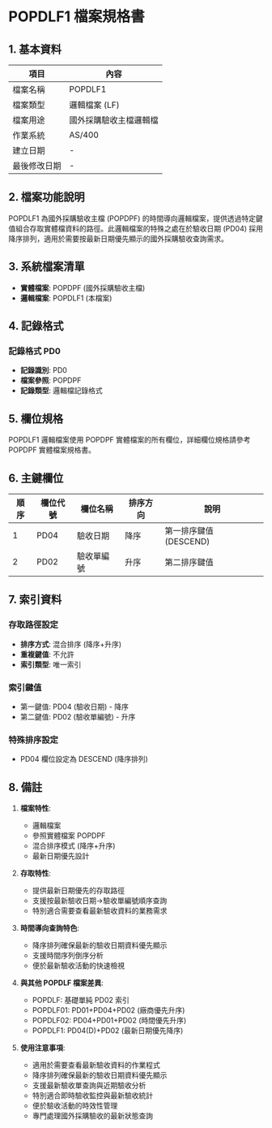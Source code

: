 # POPDLF1 檔案規格書

## 1. 基本資料

| 項目 | 內容 |
|------|------|
| 檔案名稱 | POPDLF1 |
| 檔案類型 | 邏輯檔案 (LF) |
| 檔案用途 | 國外採購驗收主檔邏輯檔 |
| 作業系統 | AS/400 |
| 建立日期 | - |
| 最後修改日期 | - |

## 2. 檔案功能說明

POPDLF1 為國外採購驗收主檔 (POPDPF) 的時間導向邏輯檔案，提供透過特定鍵值組合存取實體檔資料的路徑。此邏輯檔案的特殊之處在於驗收日期 (PD04) 採用降序排列，適用於需要按最新日期優先顯示的國外採購驗收查詢需求。

## 3. 系統檔案清單

- **實體檔案**: POPDPF (國外採購驗收主檔)
- **邏輯檔案**: POPDLF1 (本檔案)

## 4. 記錄格式

### 記錄格式 PD0
- **記錄識別**: PD0
- **檔案參照**: POPDPF
- **記錄類型**: 邏輯檔記錄格式

## 5. 欄位規格

POPDLF1 邏輯檔案使用 POPDPF 實體檔案的所有欄位，詳細欄位規格請參考 POPDPF 實體檔案規格書。

## 6. 主鍵欄位

| 順序 | 欄位代號 | 欄位名稱 | 排序方向 | 說明 |
|------|----------|----------|----------|------|
| 1 | PD04 | 驗收日期 | 降序 | 第一排序鍵值 (DESCEND) |
| 2 | PD02 | 驗收單編號 | 升序 | 第二排序鍵值 |

## 7. 索引資料

### 存取路徑設定
- **排序方式**: 混合排序 (降序+升序)
- **重複鍵值**: 不允許
- **索引類型**: 唯一索引

### 索引鍵值
- 第一鍵值: PD04 (驗收日期) - 降序
- 第二鍵值: PD02 (驗收單編號) - 升序

### 特殊排序設定
- PD04 欄位設定為 DESCEND (降序排列)

## 8. 備註

1. **檔案特性**: 
   - 邏輯檔案
   - 參照實體檔案 POPDPF
   - 混合排序模式 (降序+升序)
   - 最新日期優先設計

2. **存取特性**:
   - 提供最新日期優先的存取路徑
   - 支援按最新驗收日期→驗收單編號順序查詢
   - 特別適合需要查看最新驗收資料的業務需求

3. **時間導向查詢特色**:
   - 降序排列確保最新的驗收日期資料優先顯示
   - 支援時間序列倒序分析
   - 便於最新驗收活動的快速檢視

4. **與其他 POPDLF 檔案差異**:
   - POPDLF: 基礎單純 PD02 索引
   - POPDLF01: PD01+PD04+PD02 (廠商優先升序)
   - POPDLF02: PD04+PD01+PD02 (時間優先升序)
   - POPDLF1: PD04(D)+PD02 (最新日期優先降序)

5. **使用注意事項**:
   - 適用於需要查看最新驗收資料的作業程式
   - 降序排列確保最新的驗收日期資料優先顯示
   - 支援最新驗收單查詢與近期驗收分析
   - 特別適合即時驗收監控與最新驗收統計
   - 便於驗收活動的時效性管理
   - 專門處理國外採購驗收的最新狀態查詢 